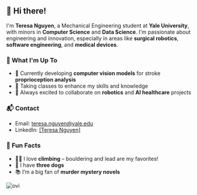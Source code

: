 ## 👋 Hi there!

I'm **Teresa Nguyen**, a Mechanical Engineering student at **Yale University**, with minors in **Computer Science** and **Data Science**. I'm passionate about engineering and innovation, especially in areas like **surgical robotics**, **software engineering**, and **medical devices**.

### 🐧 What I'm Up To
- 🔭 Currently developing **computer vision models** for stroke **proprioception analysis**
- 🏫 Taking classes to enhance my skills and knowledge
- 🤖 Always excited to collaborate on **robotics** and **AI healthcare** projects  

### 📬 Contact
- Email: [teresa.nguyen@yale.edu](mailto:teresa.nguyen@yale.edu)  
- LinkedIn: [[Teresa Nguyen]](https://www.linkedin.com/in/teresaanguyenn/)

### 🌟 Fun Facts
- 🧗‍♀️ I love **climbing** – bouldering and lead are my favorites!  
- 🐶 I have **three dogs**  
- 📚 I’m a big fan of **murder mystery novels**

<img src="https://github-readme-stats.vercel.app/api/top-langs?username=teresanguyen01&show_icons=true&locale=en&layout=compact&theme=chartreuse-dark" alt="ovi" />
